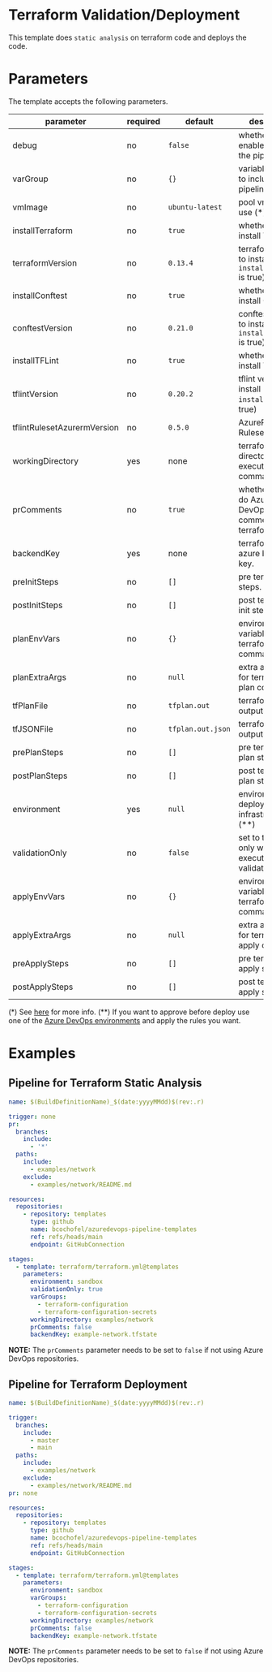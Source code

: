 # Terraform Validation/Deployment

This template does `static analysis` on terraform code and deploys the code.

# Parameters

The template accepts the following parameters.

| parameter | required | default | description |
| --------- | -------- | ------- | ----------- |
| debug | no | `false` | whether or not to enable debug for the pipeline. |
| varGroup | no | `{}` | variable groups to include on the pipeline. |
| vmImage | no | `ubuntu-latest` | pool vmImage to use (*) |
| installTerraform | no | `true` | whether or not to install Terraform. |
| terraformVersion | no | `0.13.4` | terraform version to install (if `installTerraform` is true) |
| installConftest | no | `true` | whether or not to install Conftest. |
| conftestVersion | no | `0.21.0` | conftest version to install (if `installConftest` is true) |
| installTFLint | no | `true` | whether or not to install TFLint. |
| tflintVersion | no | `0.20.2` | tflint version to install (if `installTFLint` is true) |
| tflintRulesetAzurermVersion | no | `0.5.0` | AzureRM TFLint Ruleset version. |
| workingDirectory | yes | none | terraform files directory to execute commands. |
| prComments | no | `true` | whether or not tp do Azure DevOps PR comments for terraform plan. |
| backendKey | yes | none | terraform remote azure backend key. |
| preInitSteps | no | `[]` | pre terraform init steps. |
| postInitSteps | no | `[]` | post terraform init steps. |
| planEnvVars | no | `{}` | environment variables for terraform plan command. |
| planExtraArgs | no | `null` | extra arguments for terraform plan command. |
| tfPlanFile | no | `tfplan.out` | terraform plan output file. |
| tfJSONFile | no | `tfplan.out.json` | terraform show output file. |
| prePlanSteps | no | `[]` | pre terraform plan steps. |
| postPlanSteps | no | `[]` | post terraform plan steps. |
| environment | yes | `null` | environment to deploy infrastructure. (**) |
| validationOnly | no | `false` | set to true if you only want to execute the validation stage. |
| applyEnvVars | no | `{}` | environment variables for terraform apply command. |
| applyExtraArgs | no | `null` | extra arguments for terraform apply command. |
| preApplySteps | no | `[]` | pre terraform apply steps. |
| postApplySteps | no | `[]` | post terraform apply steps. |

(*) See [here](https://docs.microsoft.com/en-us/azure/devops/pipelines/yaml-schema?view=azure-devops&tabs=schema%2Cparameter-schema#pool) for more info.
(**) If you want to approve before deploy use one of the [Azure DevOps environments](https://docs.microsoft.com/en-us/azure/devops/pipelines/process/environments?view=azure-devops) and apply the rules you want.

# Examples

## Pipeline for Terraform Static Analysis

```yaml
name: $(BuildDefinitionName)_$(date:yyyyMMdd)$(rev:.r)

trigger: none
pr:
  branches:
    include:
      - '*'
  paths:
    include:
      - examples/network
    exclude:
      - examples/network/README.md

resources:
  repositories:
    - repository: templates
      type: github
      name: bcochofel/azuredevops-pipeline-templates
      ref: refs/heads/main
      endpoint: GitHubConnection

stages:
  - template: terraform/terraform.yml@templates
    parameters:
      environment: sandbox
      validationOnly: true
      varGroups:
        - terraform-configuration
        - terraform-configuration-secrets
      workingDirectory: examples/network
      prComments: false
      backendKey: example-network.tfstate
```

**NOTE:** The `prComments` parameter needs to be set to `false` if not using Azure DevOps repositories.

## Pipeline for Terraform Deployment

```yaml
name: $(BuildDefinitionName)_$(date:yyyyMMdd)$(rev:.r)

trigger:
  branches:
    include:
      - master
      - main
  paths:
    include:
      - examples/network
    exclude:
      - examples/network/README.md
pr: none

resources:
  repositories:
    - repository: templates
      type: github
      name: bcochofel/azuredevops-pipeline-templates
      ref: refs/heads/main
      endpoint: GitHubConnection

stages:
  - template: terraform/terraform.yml@templates
    parameters:
      environment: sandbox
      varGroups:
        - terraform-configuration
        - terraform-configuration-secrets
      workingDirectory: examples/network
      prComments: false
      backendKey: example-network.tfstate
```

**NOTE:** The `prComments` parameter needs to be set to `false` if not using Azure DevOps repositories.
